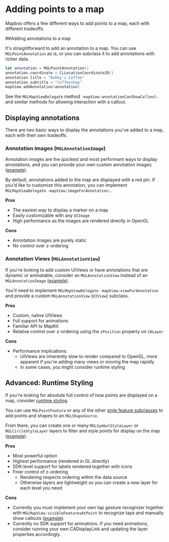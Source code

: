 # Adding points to a map

Mapbox offers a few different ways to add points to a map, each with different tradeoffs.

##Adding annotations to a map

It's straightforward to add an annotation to a map. You can use `MGLPointAnnotation` as is, or you can subclass it to add annotations with richer data.

```swift
let annotation = MGLPointAnnotation()
annotation.coordinate = CLLocationCoordinate2D()
annotation.title = "Bobby's Coffee"
annotation.subtitle = "Coffeeshop"
mapView.addAnnotation(annotation)
```

See the `MGLMapViewDelegate` method `-mapView:annotationCanShowCallout:` and similar methods for allowing interaction with a callout.

## Displaying annotations

There are two basic ways to display the annotations you've added to a map, each with their own tradeoffs.

### Annotation Images (`MGLAnnotationImage`)

Annotation images are the quickest and most performant ways to display annotations, and you can provide your own custom annotation images ([example](http://mapbox.com/ios-sdk/examples)).

By default, annotations added to the map are displayed with a red pin. If you'd like to customize this annotation, you can implement `MGLMapViewDelegate` `-mapView:imageForAnnotation:`.

**Pros**

* The easiest way to display a marker on a map
* Easily customizable with any `UIImage`
* High performance as the images are rendered directly in OpenGL

**Cons**

* Annotation images are purely static
* No control over z-ordering

### Annotation Views (`MGLAnnotationView`)

If you're looking to add custom UIViews or have annotations that are dynamic or animatable, consider an `MGLAnnotationView` instead of an `MGLAnnotationImage` ([example](http://mapbox.com/ios-sdk/examples)).

You'll need to implement `MGLMapViewDelegate` `-mapView:viewForAnnotation` and provide a custom `MGLAnnotationView` (`UIView`) subclass.

**Pros**

* Custom, native UIViews
* Full support for animations
* Familiar API to MapKit
* Relative control over z-ordering using the `zPosition` property on `CALayer`

**Cons**

* Performance implications:
    * UIViews are inherently slow to render compared to OpenGL, more apparent if you're adding many views or moving the map rapidly
    * In some cases, you might consider runtime styling

## Advanced: Runtime Styling

If you're looking for absolute full control of how points are displayed on a map, consider [runtime styling](runtime-styling.html).

You can use `MGLPointFeature` or any of the other [style feature subclasses](Style%20Features.html) to add points and shapes to an `MGLShapeSource`.

From there, you can create one or many `MGLSymbolStyleLayer` or `MGLCircleStyleLayer` layers to filter and style points for display on the map ([example](http://mapbox.com/ios-sdk/examples)).

**Pros**

* Most powerful option
* Highest performance (rendered in GL directly)
* SDK-level support for labels rendered together with icons
* Finer control of z-ordering
    * Rendering respects ordering within the data source
    * Otherwise layers are lightweight so you can create a new layer for each level you need

**Cons**

* Currently you must implement your own tap gesture recognizer together with `MGLMapView.visibleFeaturesAtPoint` to recognize taps and manually show callouts ([example](http://mapbox.com/ios-sdk/examples)).
* Currently no SDK support for animations. If you need animations, consider running your own CADisplayLink and updating the layer properties accordingly.
